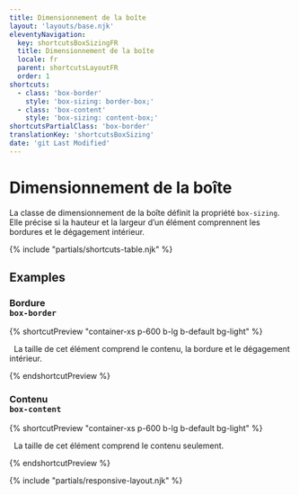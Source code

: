 ```yaml
---
title: Dimensionnement de la boîte
layout: 'layouts/base.njk'
eleventyNavigation:
  key: shortcutsBoxSizingFR
  title: Dimensionnement de la boîte
  locale: fr
  parent: shortcutsLayoutFR
  order: 1
shortcuts:
  - class: 'box-border'
    style: 'box-sizing: border-box;'
  - class: 'box-content'
    style: 'box-sizing: content-box;'
shortcutsPartialClass: 'box-border'
translationKey: 'shortcutsBoxSizing'
date: 'git Last Modified'
---
```


# Dimensionnement de la boîte

La classe de dimensionnement de la boîte définit la propriété `box-sizing`. Elle précise si la hauteur et la largeur d’un élément comprennent les bordures et le dégagement intérieur.

{% include "partials/shortcuts-table.njk" %}

## Examples

### Bordure <br/>`box-border`

{% shortcutPreview "container-xs p-600 b-lg b-default bg-light" %}

<p class="box-border">
  La taille de cet élément comprend le contenu, la bordure et le dégagement intérieur.
</p>
{% endshortcutPreview %}

### Contenu<br/>`box-content`

{% shortcutPreview "container-xs p-600 b-lg b-default bg-light" %}

<p class="box-content">
  La taille de cet élément comprend le contenu seulement.
</p>
{% endshortcutPreview %}

{% include "partials/responsive-layout.njk" %}
